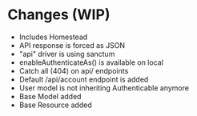 # Changes (WIP)

- Includes Homestead
- API response is forced as JSON
- "api" driver is using sanctum
- enableAuthenticateAs() is available on local
- Catch all (404) on api/ endpoints
- Default /api/account endpoint is added
- User model is not inheriting Authenticable anymore
- Base Model added
- Base Resource added
